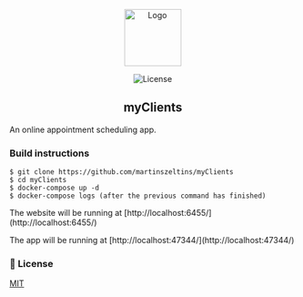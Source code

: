 <p align="center">
   <img alt="Logo" width="100" src="https://i.imgur.com/K6dqaNk.png">
</p>

<p align="center">
    <img src="https://todo.martinsz.lv/img/mit.svg" alt="License">
</p>

<h2 align="center">myClients</h2>

An online appointment scheduling app.

### Build instructions

````
$ git clone https://github.com/martinszeltins/myClients
$ cd myClients
$ docker-compose up -d
$ docker-compose logs (after the previous command has finished)
````

<p>The website will be running at [http://localhost:6455/](http://localhost:6455/)</p>
<p>The app will be running at [http://localhost:47344/](http://localhost:47344/)</p>

### 📑 License

[MIT](http://opensource.org/licenses/MIT)